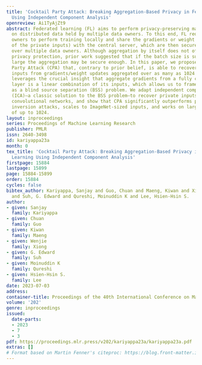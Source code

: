 ```yaml
---
title: 'Cocktail Party Attack: Breaking Aggregation-Based Privacy in Federated Learning
  Using Independent Component Analysis'
openreview: Ai1TyAjZt9
abstract: Federated learning (FL) aims to perform privacy-preserving machine learning
  on distributed data held by multiple data owners. To this end, FL requires the data
  owners to perform training locally and share the gradients or weight updates (instead
  of the private inputs) with the central server, which are then securely aggregated
  over multiple data owners. Although aggregation by itself does not offer provable
  privacy protection, prior work suggested that if the batch size is sufficiently
  large the aggregation may be secure enough. In this paper, we propose the Cocktail
  Party Attack (CPA) that, contrary to prior belief, is able to recover the private
  inputs from gradients/weight updates aggregated over as many as 1024 samples. CPA
  leverages the crucial insight that aggregate gradients from a fully connected (FC)
  layer is a linear combination of its inputs, which allows us to frame gradient inversion
  as a blind source separation (BSS) problem. We adapt independent component analysis
  (ICA)—a classic solution to the BSS problem—to recover private inputs for FC and
  convolutional networks, and show that CPA significantly outperforms prior gradient
  inversion attacks, scales to ImageNet-sized inputs, and works on large batch sizes
  of up to 1024.
layout: inproceedings
series: Proceedings of Machine Learning Research
publisher: PMLR
issn: 2640-3498
id: kariyappa23a
month: 0
tex_title: 'Cocktail Party Attack: Breaking Aggregation-Based Privacy in Federated
  Learning Using Independent Component Analysis'
firstpage: 15884
lastpage: 15899
page: 15884-15899
order: 15884
cycles: false
bibtex_author: Kariyappa, Sanjay and Guo, Chuan and Maeng, Kiwan and Xiong, Wenjie
  and Suh, G. Edward and Qureshi, Moinuddin K and Lee, Hsien-Hsin S.
author:
- given: Sanjay
  family: Kariyappa
- given: Chuan
  family: Guo
- given: Kiwan
  family: Maeng
- given: Wenjie
  family: Xiong
- given: G. Edward
  family: Suh
- given: Moinuddin K
  family: Qureshi
- given: Hsien-Hsin S.
  family: Lee
date: 2023-07-03
address: 
container-title: Proceedings of the 40th International Conference on Machine Learning
volume: '202'
genre: inproceedings
issued:
  date-parts:
  - 2023
  - 7
  - 3
pdf: https://proceedings.mlr.press/v202/kariyappa23a/kariyappa23a.pdf
extras: []
# Format based on Martin Fenner's citeproc: https://blog.front-matter.io/posts/citeproc-yaml-for-bibliographies/
---
```

